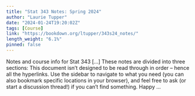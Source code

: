 ```yaml
---
title: "Stat 343 Notes: Spring 2024"
author: "Laurie Tupper"
date: "2024-01-24T19:20:02Z"
tags: [Course]
link: "https://bookdown.org/ltupper/343s24_notes/"
length_weight: "6.1%"
pinned: false
---
```


Notes and course info for Stat 343 [...] These notes are divided into three sections: This document isn’t designed to be read through in order – hence all the hyperlinks. Use the sidebar to navigate to what you need (you can also bookmark specific locations in your browser), and feel free to ask (or start a discussion thread!) if you can’t find something. Happy ...
